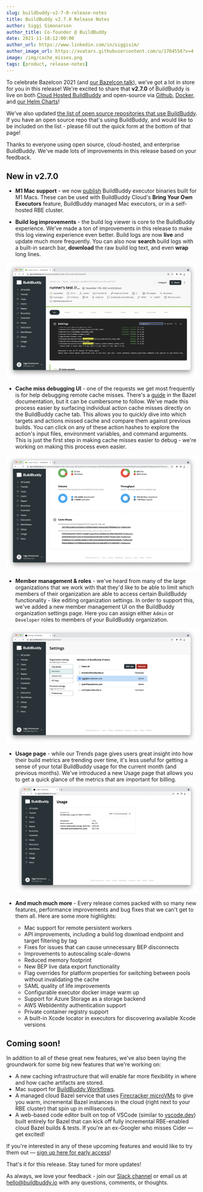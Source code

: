 ```yaml
---
slug: buildbuddy-v2-7-0-release-notes
title: BuildBuddy v2.7.0 Release Notes
author: Siggi Simonarson
author_title: Co-founder @ BuildBuddy
date: 2021-11-18:12:00:00
author_url: https://www.linkedin.com/in/siggisim/
author_image_url: https://avatars.githubusercontent.com/u/1704556?v=4
image: /img/cache_misses.png
tags: [product, release-notes]
---
```


To celebrate Bazelcon 2021 (and [our Bazelcon talk](https://opensourcelive.withgoogle.com/events/bazelcon2021?talk=bazel-in-the-cloud)), we've got a lot in store for you in this release! We're excited to share that **v2.7.0** of BuildBuddy is live on both [Cloud Hosted BuildBuddy](https://app.buildbuddy.io/) and open-source via [Github](https://github.com/buildbuddy-io/buildbuddy), [Docker](https://github.com/buildbuddy-io/buildbuddy/blob/master/docs/on-prem.md#docker-image), and [our Helm Charts](https://github.com/buildbuddy-io/buildbuddy-helm)!

We've also updated [the list of open source repositories that use BuildBuddy](https://www.buildbuddy.io/open-source-repos). If you have an open source repo that's using BuildBuddy, and would like to be included on the list - please fill out the quick form at the bottom of that page!

Thanks to everyone using open source, cloud-hosted, and enterprise BuildBuddy. We've made lots of improvements in this release based on your feedback.

## New in v2.7.0

- **M1 Mac support** - we now [publish](https://github.com/buildbuddy-io/buildbuddy/releases/tag/v2.7.0) BuildBuddy executor binaries built for M1 Macs. These can be used with BuildBuddy Cloud's **Bring Your Own Executors** feature, BuildBuddy managed Mac executors, or in a self-hosted RBE cluster.

- **Build log improvements** - the build log viewer is core to the BuildBuddy experience. We've made a ton of improvements in this release to make this log viewing experience even better. Build logs are now **live** and update much more frequently. You can also now **search** build logs with a built-in search bar, **download** the raw build log text, and even **wrap** long lines.

![](images/build_logs.png)

- **Cache miss debugging UI** - one of the requests we get most frequently is for help debugging remote cache misses. There's a [guide](https://docs.bazel.build/versions/main/remote-execution-caching-debug.html) in the Bazel documentation, but it can be cumbersome to follow. We've made this process easier by surfacing individual action cache misses directly on the BuildBuddy cache tab. This allows you to quickly dive into which targets and actions missed cache and compare them against previous builds. You can click on any of these action hashes to explore the action's input files, environment variables, and command arguments. This is just the first step in making cache misses easier to debug - we're working on making this process even easier.

![](images/cache_misses.png)

- **Member management & roles** - we've heard from many of the large organizations that we work with that they'd like to be able to limit which members of their organization are able to access certain BuildBuddy functionality - like editing organization settings. In order to support this, we've added a new member management UI on the BuildBuddy organization settings page. Here you can assign either `Admin` or `Developer` roles to members of your BuildBuddy organization.

![](images/members.png)

- **Usage page** - while our Trends page gives users great insight into how their build metrics are trending over time, it's less useful for getting a sense of your total BuildBuddy usage for the current month (and previous months). We've introduced a new Usage page that allows you to get a quick glance of the metrics that are important for billing.
![](images/usage.png)

- **And much much more** - Every release comes packed with so many new features, performance improvements and bug fixes that we can't get to them all. Here are some more highlights:
  - Mac support for remote persistent workers
  - API improvements, including a build log download endpoint and target filtering by tag
  - Fixes for issues that can cause unnecessary BEP disconnects
  - Improvements to autoscaling scale-downs
  - Reduced memory footprint
  - New BEP live data export functionality
  - Flag overrides for platform properties for switching between pools without invalidating the cache
  - SAML quality of life improvements
  - Configurable executor docker image warm up 
  - Support for Azure Storage as a storage backend
  - AWS WebIdentity authentication support
  - Private container registry support
  - A built-in Xcode locator in executors for discovering available Xcode versions

## Coming soon!

In addition to all of these great new features, we've also been laying the groundwork for some big new features that we're working on:

 - A new caching infrastructure that will enable far more flexibility in where and how cache artifacts are stored.
 - Mac support for [BuildBuddy Workflows](https://blog.buildbuddy.io/blog/meet-buildbuddy-workflows/).
 - A managed cloud Bazel service that uses [Firecracker microVMs](https://firecracker-microvm.github.io/) to give you warm, incremental Bazel instances in the cloud (right next to your RBE cluster) that spin up in milliseconds.
 - A web-based code editor built on top of VSCode (similar to [vscode.dev](https://vscode.dev/)) built entirely for Bazel that can kick off fully incremental RBE-enabled cloud Bazel builds & tests. If you're an ex-Googler who misses Cider &mdash; get excited!

If you're interested in any of these upcoming features and would like to try them out &mdash; [sign up here for early access](https://buildbuddy.typeform.com/to/BZikT3Eu)!

That's it for this release. Stay tuned for more updates!

As always, we love your feedback - join our [Slack channel](https://slack.buildbuddy.io) or email us at <hello@buildbuddy.io> with any questions, comments, or thoughts.
